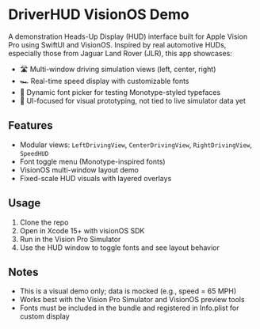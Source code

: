 
# DriverHUD VisionOS Demo

A demonstration Heads-Up Display (HUD) interface built for Apple Vision Pro using SwiftUI and VisionOS. Inspired by real automotive HUDs, especially those from Jaguar Land Rover (JLR), this app showcases:

- 🛣️ Multi-window driving simulation views (left, center, right)
- 🏎️ Real-time speed display with customizable fonts
- 🎨 Dynamic font picker for testing Monotype-styled typefaces
- 🧪 UI-focused for visual prototyping, not tied to live simulator data yet

## Features

- Modular views: `LeftDrivingView`, `CenterDrivingView`, `RightDrivingView`, `SpeedHUD`
- Font toggle menu (Monotype-inspired fonts)
- VisionOS multi-window layout demo
- Fixed-scale HUD visuals with layered overlays

## Usage

1. Clone the repo
2. Open in Xcode 15+ with visionOS SDK
3. Run in the Vision Pro Simulator
4. Use the HUD window to toggle fonts and see layout behavior

## Notes

- This is a visual demo only; data is mocked (e.g., speed = 65 MPH)
- Works best with the Vision Pro Simulator and VisionOS preview tools
- Fonts must be included in the bundle and registered in Info.plist for custom display

